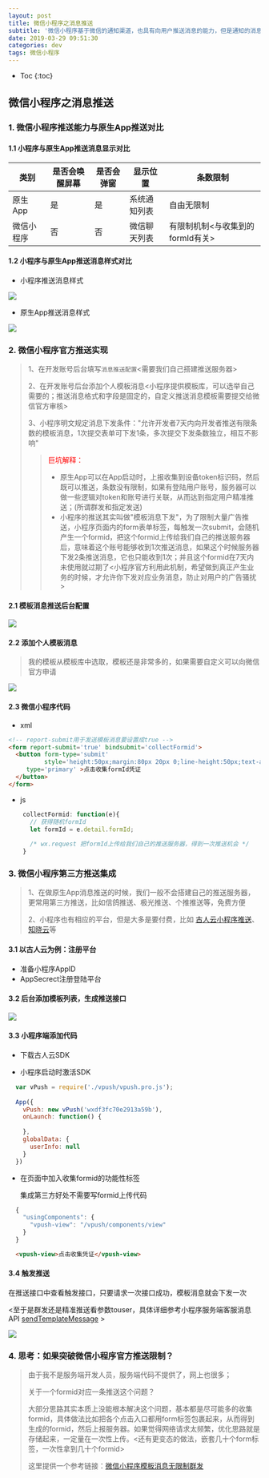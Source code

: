```yaml
---
layout: post
title: 微信小程序之消息推送
subtitle: '微信小程序基于微信的通知渠道，也具有向用户推送消息的能力，但是通知的消息会出现在聊天列表中，并不是像原生App那样直接从顶部弹窗，也没用锁屏显示的能力'
date: 2019-03-29 09:51:30
categories: dev
tags: 微信小程序
---
```


* Toc
{:toc}

## 微信小程序之消息推送
### 1. 微信小程序推送能力与原生App推送对比

#### 1.1 小程序与原生App推送消息显示对比

| 类别       | 是否会唤醒屏幕 | 是否会弹窗 | 显示位置     | 条数限制                         |
| ---------- | -------------- | ---------- | ------------ | -------------------------------- |
| 原生App    | 是             | 是         | 系统通知列表 | 自由无限制                       |
| 微信小程序 | 否             | 否         | 微信聊天列表 | 有限制机制<与收集到的formId有关> |

#### 1.2 小程序与原生App推送消息样式对比

- 小程序推送消息样式

![](/assets/article/2019/03/notice-mini.png)

- 原生App推送消息样式

![](/assets/article/2019/03/notice-app.jpeg)

### 2. 微信小程序官方推送实现

> 1、在开发账号后台填写`消息推送配置`<需要我们自己搭建推送服务器>
>
> 2、在开发账号后台添加个人模板消息<小程序提供模板库，可以选举自己需要的；推送消息格式和字段是固定的，自定义推送消息模板需要提交给微信官方审核>
>
> 3、小程序明文规定消息下发条件："允许开发者7天内向开发者推送有限条数的模板消息，1次提交表单可下发1条，多次提交下发条数独立，相互不影响"
>
> > <span style='color:red;'>巨坑解释：</span>
> >
> > - 原生App可以在App启动时，上报收集到设备token标识码，然后既可以推送，条数没有限制，如果有登陆用户账号，服务器可以做一些逻辑对token和账号进行关联，从而达到指定用户精准推送；(所谓群发和指定发送)
> > - 小程序的推送其实叫做"模板消息下发"，为了限制大量广告推送，小程序页面内的form表单标签，每触发一次submit，会随机产生一个formid，把这个formid上传给我们自己的推送服务器后，意味着这个账号能够收到1次推送消息，如果这个时候服务器下发2条推送消息，它也只能收到1次；并且这个formid在7天内未使用就过期了<小程序官方利用此机制，希望做到真正产生业务的时候，才允许你下发对应业务消息，防止对用户的广告骚扰>
>

#### 2.1 模板消息推送后台配置

![](/assets/article/2019/03/消息服务器配置.png)



#### 2.2 添加个人模板消息

> 我的模板从模板库中选取，模板还是非常多的，如果需要自定义可以向微信官方申请

![](/assets/article/2019/03/模板消息.png)



#### 2.3 微信小程序代码

- xml

```HTML
<!-- report-submit用于发送模板消息要设置成true -->
<form report-submit='true' bindsubmit='collectFormid'>
  <button form-type='submit' 
          style='height:50px;margin:80px 20px 0;line-height:50px;text-align:center;'
     type='primary' >点击收集formId凭证
  </button>
</form>
```

- js

```js
  	collectFormid: function(e){
      // 获得随机formId
      let formId = e.detail.formId;
      
      /* wx.request 把formId上传给我们自己的推送服务器，得到一次推送机会 */
    }
```

### 3. 微信小程序第三方推送集成

> 1、在做原生App消息推送的时候，我们一般不会搭建自己的推送服务器，更常用第三方推送，比如信鸽推送、极光推送、个推推送等，免费方便
>
> 2、小程序也有相应的平台，但是大多是要付费，比如 [古人云小程序推送](<https://mssnn.cn/>)、[知晓云](https://cloud.minapp.com/)等



#### 3.1 以古人云为例：注册平台

- 准备小程序AppID
- AppSecrect注册登陆平台

#### 3.2 后台添加模板列表，生成推送接口

![](/assets/article/2019/03/古人云模板.png)

#### 3.3 小程序端添加代码

- 下载古人云SDK

- 小程序启动时激活SDK

```js
  var vPush = require('./vpush/vpush.pro.js');
  
  App({
    vPush: new vPush('wxdf3fc70e2913a59b'),
    onLaunch: function() {
  
    },
    globalData: {
      userInfo: null
    }
  })
```

- 在页面中加入收集formid的功能性标签

  集成第三方好处不需要写formid上传代码

```js
  {
    "usingComponents": {
      "vpush-view": "/vpush/components/view"
    }
  }
```

```html
  <vpush-view>点击收集凭证</vpush-view>
```

#### 3.4 触发推送

在推送接口中查看触发接口，只要请求一次接口成功，模板消息就会下发一次

<至于是群发还是精准推送看参数touser，具体详细参考小程序服务端客服消息API [sendTemplateMessage](<https://developers.weixin.qq.com/miniprogram/dev/api-backend/sendTemplateMessage.html>) >

![](/assets/article/2019/03/古人云推送接口.png)



### 4. 思考：如果突破微信小程序官方推送限制？

> 由于我不是服务端开发人员，服务端代码不提供了，网上也很多；
>
> 关于一个formid对应一条推送这个问题？
>
> 大部分思路其实本质上没能根本解决这个问题，基本都是尽可能多的收集formid，具体做法比如把各个点击入口都用form标签包裹起来，从而得到生成的formid，然后上报服务器。如果觉得网络请求太频繁，优化思路就是存储起来，一定量在一次性上传。<还有更变态的做法，嵌套几十个form标签，一次性拿到几十个formid>
>
> 这里提供一个参考链接：[微信小程序模板消息无限制群发](<https://blog.csdn.net/qq_38125123/article/details/74910784>)